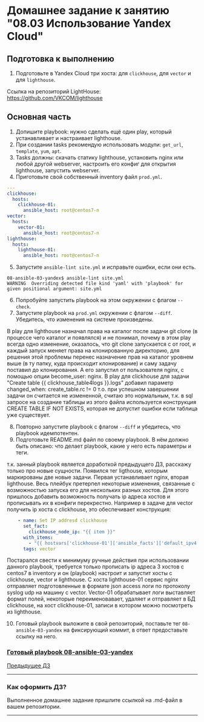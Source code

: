 # Домашнее задание к занятию "08.03 Использование Yandex Cloud"

## Подготовка к выполнению

1. Подготовьте в Yandex Cloud три хоста: для `clickhouse`, для `vector` и для `lighthouse`.

Ссылка на репозиторий LightHouse: https://github.com/VKCOM/lighthouse

## Основная часть

1. Допишите playbook: нужно сделать ещё один play, который устанавливает и настраивает lighthouse.
2. При создании tasks рекомендую использовать модули: `get_url`, `template`, `yum`, `apt`.
3. Tasks должны: скачать статику lighthouse, установить nginx или любой другой webserver, настроить его конфиг для открытия lighthouse, запустить webserver.
4. Приготовьте свой собственный inventory файл `prod.yml`.

```yaml
---
clickhouse:
  hosts:
    clickhouse-01:
      ansible_host: root@centos7-n
vector:
  hosts:
    vector-01:
      ansible_host: root@centos7-n
lighthouse:
  hosts:
    lighthouse-01:
      ansible_host: root@centos7-n
```

5. Запустите `ansible-lint site.yml` и исправьте ошибки, если они есть.

```shell
08-ansible-03-yandex$ ansible-lint site.yml
WARNING  Overriding detected file kind 'yaml' with 'playbook' for given positional argument: site.yml
```

6. Попробуйте запустить playbook на этом окружении с флагом `--check`.
7. Запустите playbook на `prod.yml` окружении с флагом `--diff`. Убедитесь, что изменения на системе произведены.

В play для lighthouse назначал права на каталог после задачи git clone (в процессе чего каталог и появлялся) и не понимал, почему в этом play всегда одно изменение, оказалось, что git clone запускается с от root, и каждый запуск меняет права на клонированную директорию,
для решения этой проблемы перенес назначение прав на каталог уровнем выше (в ту папку, куда происходит клонирование) и саму задачу поставил до клонирования. А его запустил от пользователя nginx, с помощью опции become_user: nginx. 
В play для clickhouse для задачи "Create table {{ clickhouse_table4logs }}.logs" добавил параметр changed_when: create_table.rc != 0 т.о. при успешном завершении задачи он считается не измененной, считаю это нормальным, т.к. в sql запросе на создание таблицы из этого файла используется конструкция CREATE TABLE IF NOT EXISTS, которая не допустит ошибки если таблица уже существует.

8. Повторно запустите playbook с флагом `--diff` и убедитесь, что playbook идемпотентен.
9. Подготовьте README.md файл по своему playbook. В нём должно быть описано: что делает playbook, какие у него есть параметры и теги.

т.к. занный playbook является доработкой предыдущего ДЗ, расскажу только про новые сущности. Появился тег ligthouse, которым маркированы две новые задачи. Первая устанавливает nginx, вторая lighthouse.
Весь плейбук претерпел некоторые изменения, связанные с возможностью запуска его для нескольких разных хостов. Для этого пришлось добавить возможность получать ip адреса хостов и прописывать их в конфиги перекрестно. Например в задаче для vector получить ip хоста с clickhouse, это обеспечивает конструкция:

```yaml
    - name: Set IP addresd clickhouse
      set_fact:
        clickhouse_node_ip: "{{ item }}"
      with_items:
        - "{{ hostvars['clickhouse-01']['ansible_facts']['default_ipv4']['address'] }}"
      tags: vector
```

Постарался свести к минимуму ручные действия при использовании данного playbook, требуется только прописать ip адреса 3 хостов с centos7 в inventory и он (playbook) настроит и запустит хосты с clickhouse, vector и lighthouse.
C хоста lighthouse-01 сервис nginx отправляет подготовленные в формате json access логи по протоколу syslog udp на машину с vector. Vector-01 обрабатывает логи выставляет формат полей, некоторые переименовавает, удаляет и отправляет в БД clickhouse, на хост clickhouse-01, записи в котором можно посмотреть из lighthouse.


10. Готовый playbook выложите в свой репозиторий, поставьте тег `08-ansible-03-yandex` на фиксирующий коммит, в ответ предоставьте ссылку на него.

### [Готовый playbook 08-ansible-03-yandex](https://github.com/dmi3x3/08-ansible-02-playbook/tree/08-ansible-03-yandex) 



[Предыдущее ДЗ](https://github.com/dmi3x3/08-ansible-02-playbook/tree/08-ansible-02-playbook)

---

### Как оформить ДЗ?

Выполненное домашнее задание пришлите ссылкой на .md-файл в вашем репозитории.

---
